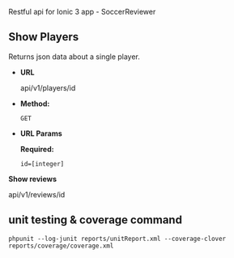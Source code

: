 Restful api for Ionic 3 app - SoccerReviewer

**Show Players**
----
  Returns json data about a single player.

* **URL**

  api/v1/players/id

* **Method:**

  `GET`
  
*  **URL Params**

   **Required:**
 
   `id=[integer]`

**Show reviews**

 api/v1/reviews/id

 ## unit testing & coverage command
 
 ```phpunit --log-junit reports/unitReport.xml --coverage-clover reports/coverage/coverage.xml```